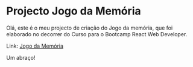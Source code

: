# Projecto Jogo da Memória

Olá, este é o meu projecto de criação do Jogo da memória, que foi elaborado no decorrer do Curso para o Bootcamp React Web Developer.


Link: [Jogo da Memória](https://www.plimsoftware.pt/jogomemoria/index.html)

Um abraço!

